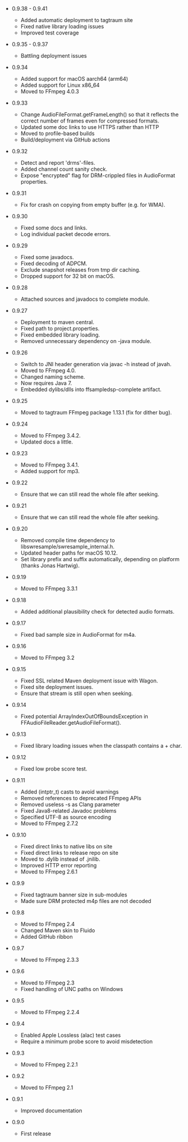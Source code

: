 - 0.9.38 - 0.9.41
  - Added automatic deployment to tagtraum site
  - Fixed native library loading issues
  - Improved test coverage


- 0.9.35 - 0.9.37
  - Battling deployment issues 

 
- 0.9.34
  - Added support for macOS aarch64 (arm64) 
  - Added support for Linux x86_64
  - Moved to FFmpeg 4.0.3


- 0.9.33
  - Change AudioFileFormat.getFrameLength() so that it reflects the correct number
    of frames even for compressed formats.
  - Updated some doc links to use HTTPS rather than HTTP
  - Moved to profile-based builds
  - Build/deployment via GitHub actions


- 0.9.32
  - Detect and report 'drms'-files.
  - Added channel count sanity check.
  - Expose "encrypted" flag for DRM-crippled files in AudioFormat properties.


- 0.9.31
  - Fix for crash on copying from empty buffer (e.g. for WMA).


- 0.9.30
  - Fixed some docs and links.
  - Log individual packet decode errors.


- 0.9.29
  - Fixed some javadocs.
  - Fixed decoding of ADPCM.
  - Exclude snapshot releases from tmp dir caching.
  - Dropped support for 32 bit on macOS.


- 0.9.28
  - Attached sources and javadocs to complete module.


- 0.9.27
  - Deployment to maven central.
  - Fixed path to project.properties.
  - Fixed embedded library loading.
  - Removed unnecessary dependency on -java module.


- 0.9.26
  - Switch to JNI header generation via javac -h instead of javah.
  - Moved to FFmpeg 4.0.
  - Changed naming scheme.
  - Now requires Java 7.
  - Embedded dylibs/dlls into ffsampledsp-complete artifact.


- 0.9.25
  - Moved to tagtraum FFmpeg package 1.13.1 (fix for dither bug).


- 0.9.24
  - Moved to FFmpeg 3.4.2.
  - Updated docs a little.


- 0.9.23
  - Moved to FFmpeg 3.4.1.
  - Added support for mp3.


- 0.9.22
  - Ensure that we can still read the whole file after seeking.


- 0.9.21
  - Ensure that we can still read the whole file after seeking.


- 0.9.20
  - Removed compile time dependency to libswresample/swresample_internal.h.
  - Updated header paths for macOS 10.12.
  - Set library prefix and suffix automatically, depending on platform (thanks Jonas Hartwig).


- 0.9.19
  - Moved to FFmpeg 3.3.1


- 0.9.18
  - Added additional plausibility check for detected audio formats.


- 0.9.17
  - Fixed bad sample size in AudioFormat for m4a.


- 0.9.16
  - Moved to FFmpeg 3.2


- 0.9.15
  - Fixed SSL related Maven deployment issue with Wagon.
  - Fixed site deployment issues.
  - Ensure that stream is still open when seeking.


- 0.9.14
  - Fixed potential ArrayIndexOutOfBoundsException in FFAudioFileReader.getAudioFileFormat().


- 0.9.13
  - Fixed library loading issues when the classpath contains a + char.


- 0.9.12
  - Fixed low probe score test.


- 0.9.11
  - Added (intptr_t) casts to avoid warnings
  - Removed references to deprecated FFmpeg APIs
  - Removed useless -s as Clang parameter
  - Fixed Java8-related Javadoc problems
  - Specified UTF-8 as source encoding
  - Moved to FFmpeg 2.7.2


- 0.9.10
  - Fixed direct links to native libs on site
  - Fixed direct links to release repo on site
  - Moved to .dylib instead of .jnilib.
  - Improved HTTP error reporting
  - Moved to FFmpeg 2.6.1


- 0.9.9
  - Fixed tagtraum banner size in sub-modules
  - Made sure DRM protected m4p files are not decoded


- 0.9.8
  - Moved to FFmpeg 2.4
  - Changed Maven skin to Fluido
  - Added GitHub ribbon


- 0.9.7
  - Moved to FFmpeg 2.3.3


- 0.9.6
  - Moved to FFmpeg 2.3
  - Fixed handling of UNC paths on Windows


- 0.9.5
  - Moved to FFmpeg 2.2.4


- 0.9.4
  - Enabled Apple Lossless (alac) test cases
  - Require a minimum probe score to avoid misdetection


- 0.9.3
  - Moved to FFmpeg 2.2.1


- 0.9.2
  - Moved to FFmpeg 2.1


- 0.9.1
  - Improved documentation


- 0.9.0
  - First release
